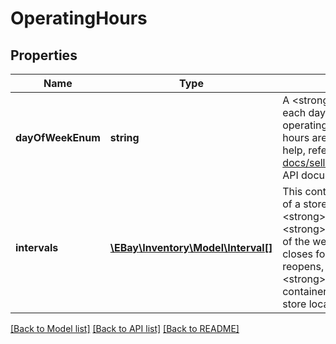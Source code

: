 # OperatingHours

## Properties
Name | Type | Description | Notes
------------ | ------------- | ------------- | -------------
**dayOfWeekEnum** | **string** | A &lt;strong&gt;dayOfWeekEnum&lt;/strong&gt; value is required for each day of the week that the store location has regular operating hours. &lt;br&gt;&lt;br&gt;This field is returned if operating hours are defined for the store location. For implementation help, refer to &lt;a href&#x3D;&#x27;https://developer.ebay.com/api-docs/sell/inventory/types/api:DayOfWeekEnum&#x27;&gt;eBay API documentation&lt;/a&gt; | [optional] 
**intervals** | [**\EBay\Inventory\Model\Interval[]**](Interval.md) | This container is used to define the opening and closing times of a store&#x27;s working day (defined in the &lt;strong&gt;dayOfWeekEnum&lt;/strong&gt; field). An &lt;strong&gt;intervals&lt;/strong&gt; container is needed for each day of the week that the store location is open. If a store location closes for lunch (or any other period during the day) and then reopens, multiple &lt;strong&gt;open&lt;/strong&gt; and &lt;strong&gt;close&lt;/strong&gt; pairs are needed &lt;br&gt;&lt;br&gt;This container is returned if operating hours are defined for the store location. | [optional] 

[[Back to Model list]](../../README.md#documentation-for-models) [[Back to API list]](../../README.md#documentation-for-api-endpoints) [[Back to README]](../../README.md)

